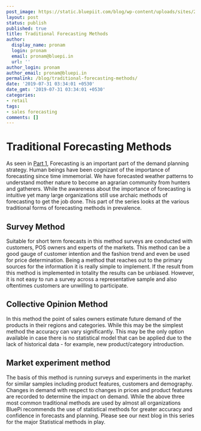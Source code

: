 ```yaml
---
post_image: https://static.bluepiit.com/blog/wp-content/uploads/sites/2/2019/07/traditional-forecast.png
layout: post
status: publish
published: true
title: Traditional Forecasting Methods
author:
  display_name: pronam
  login: pronam
  email: pronam@bluepi.in
  url: ''
author_login: pronam
author_email: pronam@bluepi.in
permalink: /blog/traditional-forecasting-methods/
date: '2019-07-31 03:34:01 +0530'
date_gmt: '2019-07-31 03:34:01 +0530'
categories:
- retail
tags: 
- sales forecasting
comments: []
---
```

# Traditional Forecasting Methods
As seen in <a href="https://www.bluepiit.com/blog/why-demand-planning/">Part 1</a>, Forecasting is an important part of the demand planning strategy. Human beings have been cognizant of the importance of forecasting since time immemorial. We have forecasted weather patterns to understand mother nature to become an agrarian community from hunters and gatherers. While the awareness about the importance of forecasting is intuitive yet many large organizations still use archaic methods of forecasting to get the job done. This part of the series looks at the various traditional forms of forecasting methods in prevalence.
## Survey Method 
 Suitable for short term forecasts in this method surveys are conducted with customers, POS owners and experts of the markets. This method can be a good gauge of customer intention and the fashion trend and even be used for price determination.  Being a method that reaches out to the primary sources for the information it is really simple to implement. If the result from this method is implemented in totality the results can be unbiased. However, it is not easy to run a survey across a representative sample and also oftentimes customers are unwilling to participate. 
##  Collective Opinion Method 
 In this method the point of sales owners estimate future demand of the products in their regions and categories. While this may be the simplest method the accuracy can vary significantly. This may be the only option available in case there is no statistical model that can be applied due to the lack of historical data - for example, new product/category introduction.
## Market experiment method
 The basis of this method is running surveys and experiments in the market for similar samples including product features, customers and demography. Changes in demand with respect to changes in prices and product features are recorded to determine the impact on demand.
 While the above three most common traditional methods are used by almost all organizations BluePi recommends the use of statistical methods for greater accuracy and confidence in forecasts and planning. Please see our next blog in this series for the major Statistical methods in play.
